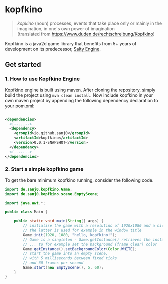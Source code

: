 # kopfkino

> _kopkino_ (noun) processes, events that take place only or mainly in the imagination, in one's own power of imagination  
> (translated from https://www.duden.de/rechtschreibung/Kopfkino)

Kopfkino is a java2d game library that benefits from 5+ years of development on
its predecessor, [Salty Engine](https://www.github.com/sanj0/salty-engine).

## Get started

### 1. How to use Kopfkino Engine

Kopfkino engine is built using maven. After cloning the repository, simply build
the project using `mvn clean install`. Now include kopfkino in your own maven
project by appending the following dependency declaration to your pom.xml:

```xml

<dependencies>
  <!--...-->
  <dependency>
    <groupId>io.github.sanj0</groupId>
    <artifactId>kopfkino</artifactId>
    <version>0.0.1-SNAPSHOT</version>
  </dependency>
  <!--...-->
</dependencies>
```

### 2. Start a simple kopfkino game

To get the bare minimum kopfkino running, consider the following code.

```java
import de.sanj0.kopfkino.Game;
import de.sanj0.kopfkino.scene.EmptyScene;

import java.awt.*;

public class Main {

    public static void main(String[] args) {
        // initialise the game with a resolutino of 1920x1080 and a nice name
        // the latter is used for example in the window title
        Game.init(1920, 1080, "hello, kopfkino!");
        // Game is a singleton - Game.getInstance() retrieves the instance
        // ... to for example set the background (frame clear) color
        Game.getInstance().setBackgroundColor(Color.WHITE);
        // start the game into an empty scene,
        // with 5 milliseconds between fixed ticks
        // and 60 frames per second
        Game.start(new EmptyScene(), 5, 60);
    }
}
```
